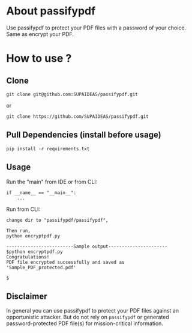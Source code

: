 # About passifypdf
Use passifypdf to protect your PDF files with a password of your choice. Same as encrypt your PDF.

# How to use ?

## Clone
```
git clone git@github.com:SUPAIDEAS/passifypdf.git
```
or 
```
git clone https://github.com/SUPAIDEAS/passifypdf.git
```

## Pull Dependencies (install before usage)

```
pip install -r requirements.txt
```

## Usage

Run the "main" from IDE or from CLI:

```
if __name__ == "__main__":
    ...
```

Run from CLI:

```
change dir to "passifypdf/passifypdf", 

Then run, 
python encryptpdf.py

-------------------------Sample output----------------------
$python encryptpdf.py
Congratulations!
PDF file encrypted successfully and saved as 'Sample_PDF_protected.pdf'

$

```

## Disclaimer
In general you can use passifypdf to protect your PDF files against an opportunistic attacker. 
But do not rely on `passifypdf` or generated password-protected PDF file(s) for mission-critical information.
